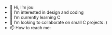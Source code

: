 - 👋 Hi, I’m jou
- 👀 I’m interested in design and coding
- 🌱 I’m currently learning C
- 💞️ I’m looking to collaborate on small C projects :)
- 📫 How to reach me: 

<!---
jou-c/jou-c is a ✨ special ✨ repository because its `README.md` (this file) appears on your GitHub profile.
You can click the Preview link to take a look at your changes.
--->
